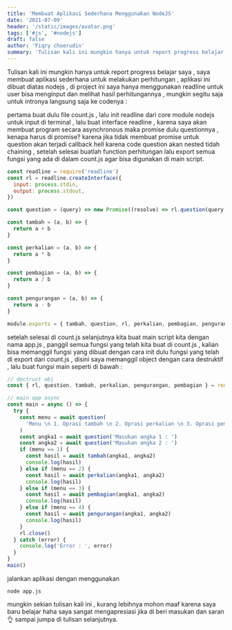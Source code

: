 ```yaml
---
title: 'Membuat Aplikasi Sederhana Menggunakan NodeJS'
date: '2021-07-09'
header: '/static/images/avatar.png'
tags: ['#js', '#nodejs']
draft: false
author: 'Fiqry choerudin'
summary: 'Tulisan kali ini mungkin hanya untuk report progress belajar saya , saya membuat aplikasi sederhana untuk melakukan perhitungan , aplikasi ini dibuat diatas nodejs , di project ini saya hanya menggunakan readline untuk user bisa menginput dan melihat hasil perhitungannya.'
---
```


Tulisan kali ini mungkin hanya untuk report progress belajar saya , saya membuat aplikasi sederhana untuk melakukan perhitungan , aplikasi ini dibuat diatas nodejs , di project ini saya hanya menggunakan readline untuk user bisa menginput dan melihat hasil perhitungannya , mungkin segitu saja untuk intronya langsung saja ke codenya :

pertama buat dulu file count.js , lalu init readline dari core module nodejs untuk input di terminal , lalu buat interface readline , karena saya akan membuat program secara asynchronous maka promise dulu questionnya , kenapa harus di promise? karena jika tidak membuat promise untuk question akan terjadi callback hell karena code question akan nested tidah chaining , setelah selesai buatlah function perhitungan lalu export semua fungsi yang ada di dalam count.js agar bisa digunakan di main script.

```js
const readline = require('readline')
const rl = readline.createInterface({
  input: process.stdin,
  output: process.stdout,
})

const question = (query) => new Promise((resolve) => rl.question(query, resolve))

const tambah = (a, b) => {
  return a + b
}

const perkalian = (a, b) => {
  return a * b
}

const pembagian = (a, b) => {
  return a / b
}

const pengurangan = (a, b) => {
  return a - b
}

module.exports = { tambah, question, rl, perkalian, pembagian, pengurangan }
```

setelah selesai di count.js selanjutnya kita buat main script kita dengan nama app.js , panggil semua fungsi yang telah kita buat di count.js , kalian bisa memanggil fungsi yang dibuat dengan cara init dulu fungsi yang telah di export dari count.js , disini saya memanggil object dengan cara destruktif , lalu buat fungsi main seperti di bawah :

```js
// dectruct obj
const { rl, question, tambah, perkalian, pengurangan, pembagian } = require('./count')

// main app async
const main = async () => {
  try {
    const menu = await question(
      'Menu \n 1. Oprasi tambah \n 2. Oprasi perkalian \n 3. Oprasi pembagian \n 4. Oprasi pengurangan \n\nPilih menu : '
    )
    const angka1 = await question('Masukan angka 1 : ')
    const angka2 = await question('Masukan angka 2 : ')
    if (menu == 1) {
      const hasil = await tambah(angka1, angka2)
      console.log(hasil)
    } else if (menu == 2) {
      const hasil = await perkalian(angka1, angka2)
      console.log(hasil)
    } else if (menu == 3) {
      const hasil = await pembagian(angka1, angka2)
      console.log(hasil)
    } else if (menu == 4) {
      const hasil = await pengurangan(angka1, angka2)
      console.log(hasil)
    }
    rl.close()
  } catch (error) {
    console.log('Error : ', error)
  }
}
main()
```

jalankan aplikasi dengan menggunakan

```
node app.js
```

mungkin sekian tulisan kali ini , kurang lebihnya mohon maaf karena saya baru belajar haha saya sangat mengapresiasi jika di beri masukan dan saran 👌 sampai jumpa di tulisan selanjutnya.
